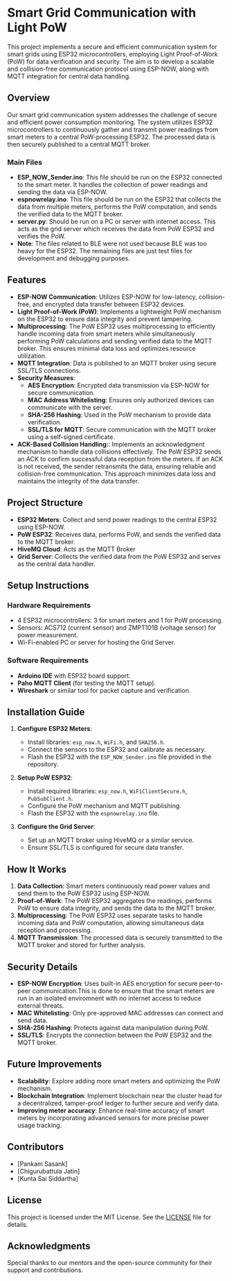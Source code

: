 # Smart Grid Communication with Light PoW

This project implements a secure and efficient communication system for smart grids using ESP32 microcontrollers, employing Light Proof-of-Work (PoW) for data verification and security. The aim is to develop a scalable and collision-free communication protocol using ESP-NOW, along with MQTT integration for central data handling.

## Overview

Our smart grid communication system addresses the challenge of secure and efficient power consumption monitoring. The system utilizes ESP32 microcontrollers to continuously gather and transmit power readings from smart meters to a central PoW-processing ESP32. The processed data is then securely published to a central MQTT broker.

### Main Files

- **ESP_NOW_Sender.ino**: This file should be run on the ESP32 connected to the smart meter. It handles the collection of power readings and sending the data via ESP-NOW.
- **espnowrelay.ino**: This file should be run on the ESP32 that collects the data from multiple meters, performs the PoW computation, and sends the verified data to the MQTT broker.
- **server.py**: Should be run on a PC or server with internet access. This acts as the grid server which receives the data from PoW ESP32 and verifies the PoW.
- **Note**: The files related to BLE were not used because BLE was too heavy for the ESP32. The remaining files are just test files for development and debugging purposes.

## Features

- **ESP-NOW Communication**: Utilizes ESP-NOW for low-latency, collision-free, and encrypted data transfer between ESP32 devices.
- **Light Proof-of-Work (PoW)**: Implements a lightweight PoW mechanism on the ESP32 to ensure data integrity and prevent tampering.
- **Multiprocessing**: The PoW ESP32 uses multiprocessing to efficiently handle incoming data from smart meters while simultaneously performing PoW calculations and sending verified data to the MQTT broker. This ensures minimal data loss and optimizes resource utilization.
- **MQTT Integration**: Data is published to an MQTT broker using secure SSL/TLS connections.
- **Security Measures**:
  - **AES Encryption**: Encrypted data transmission via ESP-NOW for secure communication.
  - **MAC Address Whitelisting**: Ensures only authorized devices can communicate with the server.
  - **SHA-256 Hashing**: Used in the PoW mechanism to provide data verification.
  - **SSL/TLS for MQTT**: Secure communication with the MQTT broker using a self-signed certificate.
- **ACK-Based Collision Handling:**: Implements an acknowledgment mechanism to handle data collisions effectively. The PoW ESP32 sends an ACK to confirm successful data reception from the meters. If an ACK is not received, the sender retransmits the data, ensuring reliable and collision-free communication. This approach minimizes data loss and maintains the integrity of the data transfer.

## Project Structure

- **ESP32 Meters**: Collect and send power readings to the central ESP32 using ESP-NOW.
- **PoW ESP32**: Receives data, performs PoW, and sends the verified data to the MQTT broker.
- **HiveMQ Cloud**: Acts as the MQTT Broker
- **Grid Server**: Collects the verified data from the PoW ESP32 and serves as the central data handler.

## Setup Instructions

### Hardware Requirements

- 4 ESP32 microcontrollers: 3 for smart meters and 1 for PoW processing.
- Sensors: ACS712 (current sensor) and ZMPT101B (voltage sensor) for power measurement.
- Wi-Fi-enabled PC or server for hosting the Grid Server.

### Software Requirements

- **Arduino IDE** with ESP32 board support.
- **Paho MQTT Client** (for testing the MQTT setup).
- **Wireshark** or similar tool for packet capture and verification.

## Installation Guide

1. **Configure ESP32 Meters**:
   - Install libraries: `esp_now.h`, `WiFi.h`, and `SHA256.h`.
   - Connect the sensors to the ESP32 and calibrate as necessary.
   - Flash the ESP32 with the `ESP_NOW_Sender.ino` file provided in the repository.

2. **Setup PoW ESP32**:
   - Install required libraries: `esp_now.h`, `WiFiClientSecure.h`, `PubSubClient.h`.
   - Configure the PoW mechanism and MQTT publishing.
   - Flash the ESP32 with the `espnowrelay.ino` file.

3. **Configure the Grid Server**:
   - Set up an MQTT broker using HiveMQ or a similar service.
   - Ensure SSL/TLS is configured for secure data transfer.

## How It Works

1. **Data Collection**: Smart meters continuously read power values and send them to the PoW ESP32 using ESP-NOW.
2. **Proof-of-Work**: The PoW ESP32 aggregates the readings, performs PoW to ensure data integrity, and sends the data to the MQTT broker.
3. **Multiprocessing**: The PoW ESP32 uses separate tasks to handle incoming data and PoW computation, allowing simultaneous data reception and processing.
4. **MQTT Transmission**: The processed data is securely transmitted to the MQTT broker and stored for further analysis.

## Security Details

- **ESP-NOW Encryption**: Uses built-in AES encryption for secure peer-to-peer communication.This is done to ensure that the smart meters are run in an isolated enviromnent with no internet access to reduce external threats.
- **MAC Whitelisting**: Only pre-approved MAC addresses can connect and send data.
- **SHA-256 Hashing**: Protects against data manipulation during PoW.
- **SSL/TLS**: Encrypts the connection between the PoW ESP32 and the MQTT broker.

## Future Improvements

- **Scalability**: Explore adding more smart meters and optimizing the PoW mechanism.
- **Blockchain Integration**: Implement blockchain near the cluster head for a decentralized, tamper-proof ledger to further secure and verify data.
- **Improving meter accuracy**: Enhance real-time accuracy of smart meters by incorporating advanced sensors for more precise power usage tracking.

## Contributors

- [Pankam Sasank]
- [Chigurubattula Jatin]
- [Kunta Sai Siddartha]
  

## License

This project is licensed under the MIT License. See the [LICENSE](LICENSE) file for details.

## Acknowledgments

Special thanks to our mentors and the open-source community for their support and contributions.
